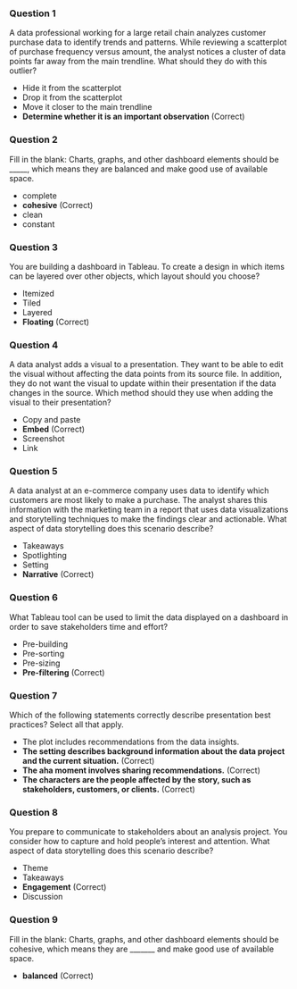 ### Question 1
A data professional working for a large retail chain analyzes customer purchase data to identify trends and patterns. While reviewing a scatterplot of purchase frequency versus amount, the analyst notices a cluster of data points far away from the main trendline. What should they do with this outlier?
- Hide it from the scatterplot
- Drop it from the scatterplot
- Move it closer to the main trendline
- **Determine whether it is an important observation** (Correct)
### Question 2
Fill in the blank: Charts, graphs, and other dashboard elements should be _____, which means they are balanced and make good use of available space.
- complete
- **cohesive** (Correct)
- clean
- constant
### Question 3
You are building a dashboard in Tableau. To create a design in which items can be layered over other objects, which layout should you choose?
- Itemized
- Tiled
- Layered
- **Floating** (Correct)
### Question 4
A data analyst adds a visual to a presentation. They want to be able to edit the visual without affecting the data points from its source file. In addition, they do not want the visual to update within their presentation if the data changes in the source. Which method should they use when adding the visual to their presentation?
- Copy and paste
- **Embed** (Correct)
- Screenshot
- Link
### Question 5
A data analyst at an e-commerce company uses data to identify which customers are most likely to make a purchase. The analyst shares this information with the marketing team in a report that uses data visualizations and storytelling techniques to make the findings clear and actionable. What aspect of data storytelling does this scenario describe?
- Takeaways
- Spotlighting
- Setting
- **Narrative** (Correct)
### Question 6
What Tableau tool can be used to limit the data displayed on a dashboard in order to save stakeholders time and effort?
- Pre-building
- Pre-sorting
- Pre-sizing
- **Pre-filtering** (Correct)
### Question 7
Which of the following statements correctly describe presentation best practices? Select all that apply.
- The plot includes recommendations from the data insights.
- **The setting describes background information about the data project and the current situation.** (Correct)
- **The aha moment involves sharing recommendations.** (Correct)
- **The characters are the people affected by the story, such as stakeholders, customers, or clients.** (Correct) 
### Question 8
You prepare to communicate to stakeholders about an analysis project. You consider how to capture and hold people’s interest and attention. What aspect of data storytelling does this scenario describe?
- Theme
- Takeaways
- **Engagement** (Correct)
- Discussion
### Question 9
Fill in the blank: Charts, graphs, and other dashboard elements should be cohesive, which means they are _______ and make good use of available space.
   - **balanced** (Correct)
